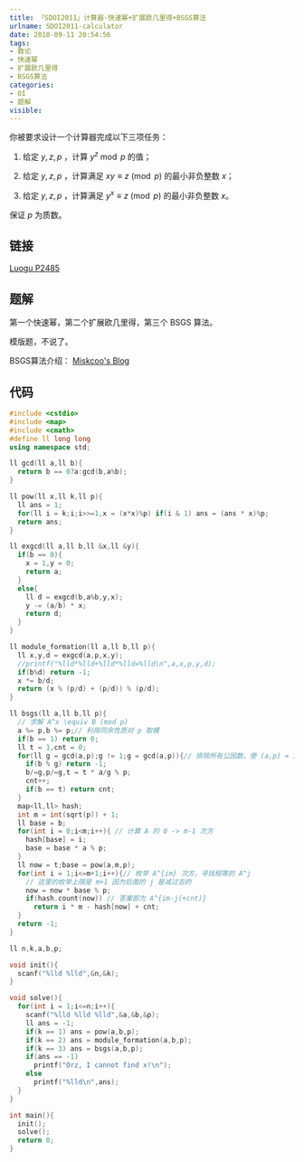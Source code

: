 ```yaml
---
title: 「SDOI2011」计算器-快速幂+扩展欧几里得+BSGS算法
urlname: SDOI2011-calculator
date: 2018-09-11 20:54:56
tags:
- 数论
- 快速幂
- 扩展欧几里得
- BSGS算法
categories: 
- OI
- 题解
visible:
---
```


你被要求设计一个计算器完成以下三项任务：

1. 给定 $y,z,p$ ，计算 $y^z \bmod p$ 的值；

2. 给定 $y,z,p$ ，计算满足 $xy \equiv z \pmod p$ 的最小非负整数 $x$；

3. 给定 $y,z,p$ ，计算满足 $y^x \equiv z \pmod p$ 的最小非负整数 $x$。

保证 $p$ 为质数。

<!-- more -->

## 链接

[Luogu P2485](https://www.luogu.org/problemnew/show/P2485)

## 题解

第一个快速幂，第二个扩展欧几里得，第三个 $\text{BSGS}$ 算法。

模版题，不说了。

BSGS算法介绍： [Miskcoo's Blog](http://blog.miskcoo.com/2015/05/discrete-logarithm-problem)

## 代码


```cpp
#include <cstdio>
#include <map>
#include <cmath>
#define ll long long
using namespace std;

ll gcd(ll a,ll b){
  return b == 0?a:gcd(b,a%b);
}

ll pow(ll x,ll k,ll p){
  ll ans = 1;
  for(ll i = k;i;i>>=1,x = (x*x)%p) if(i & 1) ans = (ans * x)%p;
  return ans;
}

ll exgcd(ll a,ll b,ll &x,ll &y){
  if(b == 0){
    x = 1,y = 0;
    return a;
  }
  else{
    ll d = exgcd(b,a%b,y,x);
    y -= (a/b) * x;
    return d;
  }
}

ll module_formation(ll a,ll b,ll p){
  ll x,y,d = exgcd(a,p,x,y);
  //printf("%lld*%lld+%lld*%lld=%lld\n",a,x,p,y,d);
  if(b%d) return -1;
  x *= b/d;
  return (x % (p/d) + (p/d)) % (p/d);
}

ll bsgs(ll a,ll b,ll p){
  // 求解 A^x \equiv B (mod p)
  a %= p,b %= p;// 利用同余性质对 p 取模
  if(b == 1) return 0;
  ll t = 1,cnt = 0;
  for(ll g = gcd(a,p);g != 1;g = gcd(a,p)){// 排除所有公因数，使 (a,p) = 1
    if(b % g) return -1;
    b/=g,p/=g,t = t * a/g % p;
    cnt++;
    if(b == t) return cnt;
  }
  map<ll,ll> hash;
  int m = int(sqrt(p)) + 1;
  ll base = b;
  for(int i = 0;i<m;i++){ // 计算 A 的 0 -> m-1 次方
    hash[base] = i;
    base = base * a % p;
  }
  ll now = t;base = pow(a,m,p);
  for(int i = 1;i<=m+1;i++){// 枚举 A^{im} 次方，寻找相等的 A^j
    // 这里的枚举上限是 m+1 因为后面的 j 是减过去的
    now = now * base % p;
    if(hash.count(now)) // 答案即为 A^{im-j(+cnt)}
      return i * m - hash[now] + cnt;
  }
  return -1;
}

ll n,k,a,b,p;

void init(){
  scanf("%lld %lld",&n,&k);
}

void solve(){
  for(int i = 1;i<=n;i++){
    scanf("%lld %lld %lld",&a,&b,&p);
    ll ans = -1;
    if(k == 1) ans = pow(a,b,p);  
    if(k == 2) ans = module_formation(a,b,p);
    if(k == 3) ans = bsgs(a,b,p);
    if(ans == -1)
      printf("Orz, I cannot find x!\n");
    else
      printf("%lld\n",ans);
  }
}

int main(){
  init();
  solve();
  return 0;
}
```

